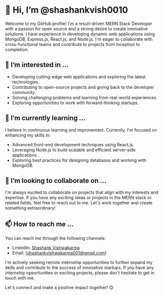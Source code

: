 # 👋 Hi, I’m @shashankvish0010

Welcome to my GitHub profile! I'm a result-driven MERN Stack Developer with a passion for open source and a strong desire to create innovative solutions. I have experience in developing dynamic web applications using MongoDB, Express.js, React.js, and Node.js. I'm eager to collaborate with cross-functional teams and contribute to projects from inception to completion.

## 👀 I’m interested in ...
- Developing cutting-edge web applications and exploring the latest technologies.
- Contributing to open-source projects and giving back to the developer community.
- Solving challenging problems and learning from real-world experiences.
- Exploring opportunities to work with forward-thinking startups.

## 🌱 I’m currently learning ...
I believe in continuous learning and improvement. Currently, I'm focused on enhancing my skills in:
- Advanced front-end development techniques using React.js.
- Leveraging Node.js to build scalable and efficient server-side applications.
- Exploring best practices for designing databases and working with MongoDB.

## 💞️ I’m looking to collaborate on ...
I'm always excited to collaborate on projects that align with my interests and expertise. If you have any exciting ideas or projects in the MERN stack or related fields, feel free to reach out to me. Let's work together and create something extraordinary!

## 📫 How to reach me ...
You can reach me through the following channels:
- LinkedIn: [Shashank Vishwakarma](https://www.linkedin.com/in/shashankvish0010/)
- Email: [shashankvishwakarma001@gmail.com]

I'm actively seeking remote internship opportunities to further expand my skills and contribute to the success of innovative startups. If you have any internship opportunities or exciting projects, please don't hesitate to get in touch with me.

Let's connect and make a positive impact together! 😊
